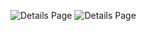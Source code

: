 ![Details Page](https://github.com/mrroccky/waterwaves/blob/master/showcase/1.png)
![Details Page](https://github.com/mrroccky/waterwaves/blob/master/showcase/2.png)
